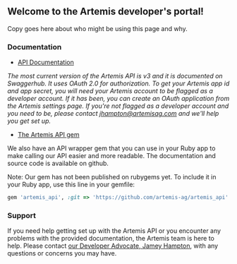 ## Welcome to the Artemis developer's portal!

Copy goes here about who might be using this page and why.

### Documentation

- [API Documentation](https://app.swaggerhub.com/apis/Artemis-Ag/Artemis-Ag-V3/1.0.0-oas3#/)

_The most current version of the Artemis API is v3 and it is documented on Swaggerhub. It uses OAuth 2.0 for authorization. To get your Artemis app id and app secret, you will need your Artemis account to be flagged as a developer account. If it has been, you can create an OAuth application from the Artemis settings page. If you're not flagged as a developer account and you need to be, please contact [jhampton@artemisag.com](mailto:jhampton@artemisag.com) and we'll help you get set up._

 - [The Artemis API gem](https://github.com/artemis-ag/artemis_api)

 We also have an API wrapper gem that you can use in your Ruby app to make calling our API easier and more readable. The documentation and source code is available on github.

 Note: Our gem has not been published on rubygems yet. To include it in your Ruby app, use this line in your gemfile:

 ```ruby
 gem 'artemis_api', :git => 'https://github.com/artemis-ag/artemis_api'
 ```

### Support

If you need help getting set up with the Artemis API or you encounter any problems with the provided documentation, the Artemis team is here to help. Please contact [our Developer Advocate, Jamey Hampton](mailto:jhampton@artemisag.com), with any questions or concerns you may have.
